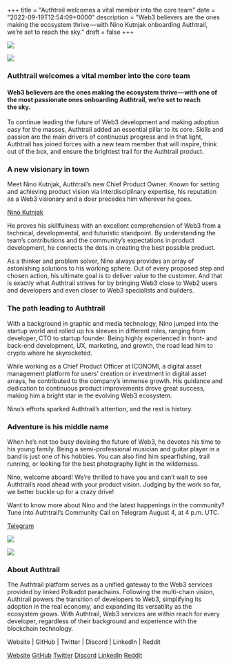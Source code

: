 +++
title = "Authtrail welcomes a vital member into the core team"
date = "2022-09-19T12:54:09+0000"
description = "Web3 believers are the ones making the ecosystem thrive — with Nino Kutnjak onboarding Authtrail, we’re set to reach the sky."
draft = false
+++

![](/images/d58182f90c6f0e08ec93e77fea5eef3e.png)


![](/images/d58182f90c6f0e08ec93e77fea5eef3e.png)


### Authtrail welcomes a vital member into the core team


#### Web3 believers are the ones making the ecosystem thrive — with one of the most passionate ones onboarding Authtrail, we’re set to reach the sky.


To continue leading the future of Web3 development and making adoption easy for the masses, Authtrail added an essential pillar to its core. Skills and passion are the main drivers of continuous progress and in that light, Authtrail has joined forces with a new team member that will inspire, think out of the box, and ensure the brightest trail for the Authtrail product.


### A new visionary in town


Meet Nino Kutnjak, Authtrail’s new Chief Product Owner. Known for setting and achieving product vision via interdisciplinary expertise, his reputation as a Web3 visionary and a doer precedes him wherever he goes.

[Nino Kutnjak](https://www.linkedin.com/in/nino-kutnjak-87556782/)

He proves his skillfulness with an excellent comprehension of Web3 from a technical, developmental, and futuristic standpoint. By understanding the team’s contributions and the community’s expectations in product development, he connects the dots in creating the best possible product.


As a thinker and problem solver, Nino always provides an array of astonishing solutions to his working sphere. Out of every proposed step and chosen action, his ultimate goal is to deliver value to the customer. And that is exactly what Authtrail strives for by bringing Web3 close to Web2 users and developers and even closer to Web3 specialists and builders.


### The path leading to Authtrail


With a background in graphic and media technology, Nino jumped into the startup world and rolled up his sleeves in different roles, ranging from developer, CTO to startup founder. Being highly experienced in front- and back-end development, UX, marketing, and growth, the road lead him to crypto where he skyrocketed.


While working as a Chief Product Officer at ICONOMI, a digital asset management platform for users’ creation or investment in digital asset arrays, he contributed to the company’s immense growth. His guidance and dedication to continuous product improvements drove great success, making him a bright star in the evolving Web3 ecosystem.


Nino’s efforts sparked Authtrail’s attention, and the rest is history.


### Adventure is his middle name


When he’s not too busy devising the future of Web3, he devotes his time to his young family. Being a semi-professional musician and guitar player in a band is just one of his hobbies. You can also find him spearfishing, trail running, or looking for the best photography light in the wilderness.


Nino, welcome aboard! We’re thrilled to have you and can’t wait to see Authtrail’s road ahead with your product vision. Judging by the work so far, we better buckle up for a crazy drive!


Want to know more about Nino and the latest happenings in the community? Tune into Authtrail’s Community Call on Telegram August 4, at 4 p.m. UTC.

[Telegram](https://t.me/Authtrail)

![](/images/1298a7299dcf2c23ec48128279a4613a.png)


![](/images/1298a7299dcf2c23ec48128279a4613a.png)


### About Authtrail


The Authtrail platform serves as a unified gateway to the Web3 services provided by linked Polkadot parachains. Following the multi-chain vision, Authtrail powers the transition of developers to Web3, simplifying its adoption in the real economy, and expanding its versatility as the ecosystem grows. With Authtrail, Web3 services are within reach for every developer, regardless of their background and experience with the blockchain technology.


Website | GitHub | Twitter | Discord | LinkedIn | Reddit

[Website](https://authtrail.com/)
[GitHub](https://github.com/AuthTrail)
[Twitter](https://twitter.com/apillon)
[Discord](https://discord.gg/apillon)
[LinkedIn](https://www.linkedin.com/company/authtrail)
[Reddit](https://www.reddit.com/r/authtrail/)